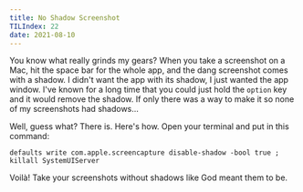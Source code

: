 ```yaml
---
title: No Shadow Screenshot
TILIndex: 22
date: 2021-08-10
---
```


You know what really grinds my gears? When you take a screenshot on a Mac, hit the space bar for the whole app, and the dang screenshot comes with a shadow. I didn't want the app with its shadow, I just wanted the app window. I've known for a long time that you could just hold the `option` key and it would remove the shadow. If only there was a way to make it so none of my screenshots had shadows...

Well, guess what? There is. Here's how. Open your terminal and put in this command:

```shell
defaults write com.apple.screencapture disable-shadow -bool true ; killall SystemUIServer
```

Voilà! Take your screenshots without shadows like God meant them to be.
